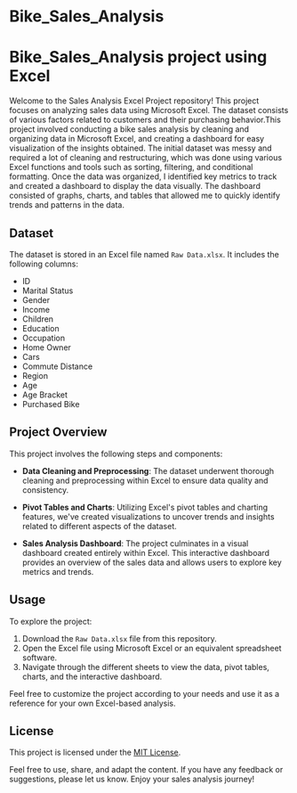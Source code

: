 # Bike_Sales_Analysis
# Bike_Sales_Analysis project using Excel

Welcome to the Sales Analysis Excel Project repository! This project focuses on analyzing sales data using Microsoft Excel. The dataset consists of various factors related to customers and their purchasing behavior.This project involved conducting a bike sales analysis by cleaning and organizing data in Microsoft Excel, and creating a dashboard for easy visualization of the insights obtained. The initial dataset was messy and required a lot of cleaning and restructuring, which was done using various Excel functions and tools such as sorting, filtering, and conditional formatting. Once the data was organized, I identified key metrics to track and created a dashboard to display the data visually. The dashboard consisted of graphs, charts, and tables that allowed me to quickly identify trends and patterns in the data.

## Dataset

The dataset is stored in an Excel file named `Raw Data.xlsx`. It includes the following columns:

- ID
- Marital Status
- Gender
- Income
- Children
- Education
- Occupation
- Home Owner
- Cars
- Commute Distance
- Region
- Age
- Age Bracket
- Purchased Bike

## Project Overview

This project involves the following steps and components:

- **Data Cleaning and Preprocessing**: The dataset underwent thorough cleaning and preprocessing within Excel to ensure data quality and consistency.

- **Pivot Tables and Charts**: Utilizing Excel's pivot tables and charting features, we've created visualizations to uncover trends and insights related to different aspects of the dataset.

- **Sales Analysis Dashboard**: The project culminates in a visual dashboard created entirely within Excel. This interactive dashboard provides an overview of the sales data and allows users to explore key metrics and trends.

## Usage

To explore the project:

1. Download the `Raw Data.xlsx` file from this repository.
2. Open the Excel file using Microsoft Excel or an equivalent spreadsheet software.
3. Navigate through the different sheets to view the data, pivot tables, charts, and the interactive dashboard.

Feel free to customize the project according to your needs and use it as a reference for your own Excel-based analysis.

## License

This project is licensed under the [MIT License](LICENSE).

Feel free to use, share, and adapt the content. If you have any feedback or suggestions, please let us know. Enjoy your sales analysis journey!
